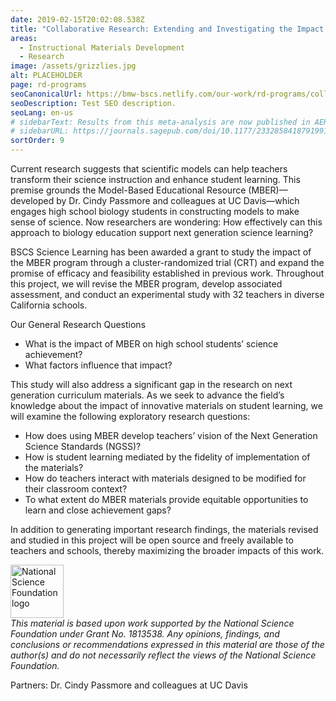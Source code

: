```yaml
---
date: 2019-02-15T20:02:08.538Z
title: "Collaborative Research: Extending and Investigating the Impact of the High School Model-based Educational Resource (MBER)"
areas:
  - Instructional Materials Development
  - Research
image: /assets/grizzlies.jpg
alt: PLACEHOLDER
page: rd-programs
seoCanonicalUrl: https://bmw-bscs.netlify.com/our-work/rd-programs/collaborative-research-extending-and-investigating-the-impact-of-of-the-high-school-model-based-educational-resource-mber
seoDescription: Test SEO description.
seoLang: en-us
# sidebarText: Results from this meta-analysis are now published in AERA Open Journal. 
# sidebarURL: https://journals.sagepub.com/doi/10.1177/2332858418791991 
sortOrder: 9
---
```


Current research suggests that scientific models can help teachers transform their science instruction and enhance student learning. This premise grounds the Model-Based Educational Resource (MBER)—developed by Dr. Cindy Passmore and colleagues at UC Davis—which engages high school biology students in constructing models to make sense of science. Now researchers are wondering: How effectively can this approach to biology education support next generation science learning? 

BSCS Science Learning has been awarded a grant to study the impact of the MBER program through a cluster-randomized trial (CRT) and expand the promise of efficacy and feasibility established in previous work. Throughout this project, we will revise the MBER program, develop associated assessment, and conduct an experimental study with 32 teachers in diverse California schools. 

Our General Research Questions
*	What is the impact of MBER on high school students’ science achievement? 
*	What factors influence that impact? 

This study will also address a significant gap in the research on next generation curriculum materials. As we seek to advance the field’s knowledge about the impact of innovative materials on student learning, we will examine the following exploratory research questions: 
*	How does using MBER develop teachers’ vision of the Next Generation Science Standards (NGSS)?
*	How is student learning mediated by the fidelity of implementation of the materials?
*	How do teachers interact with materials designed to be modified for their classroom context? 
*	To what extent do MBER materials provide equitable opportunities to learn and close achievement gaps? 

In addition to generating important research findings, the materials revised and studied in this project will be open source and freely available to teachers and schools, thereby maximizing the broader impacts of this work. 

<div class="d-flex justify-content-center">
  <div class="p-2">
    <a href="https://www.nsf.gov" target="_blank" rel="noopener noreferrer">
      <img src="/assets/nsf_logo.svg" alt="National Science Foundation logo" style="height: 85px;">
    </a>
  </div>
  <p class="p-2" style="margin: 0;"><em>This material is based upon work supported by the National Science Foundation under Grant No. 1813538. Any opinions, findings, and conclusions or recommendations expressed in this material are those of the author(s) and do not necessarily reflect the views of the National Science Foundation.</em></p>
</div>

Partners: Dr. Cindy Passmore and colleagues at UC Davis

